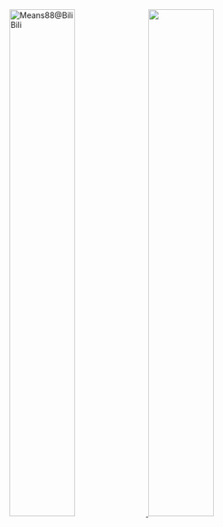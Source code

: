 <a href="https://space.bilibili.com/2034996" target="_blank">
  <img src="https://bilibili-stats.vercel.app/api/bilibili?uid=2034996" alt="Means88@BiliBili" style="width: 48%" />
</a>
<a href="#">
  <img src="https://github-readme-stats.vercel.app/api?username=means88" style="width: 48%" />
</a>
